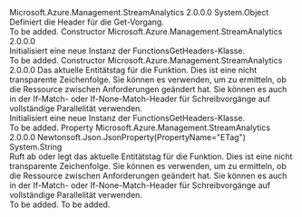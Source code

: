 <Type Name="FunctionsGetHeaders" FullName="Microsoft.Azure.Management.StreamAnalytics.Models.FunctionsGetHeaders">
  <TypeSignature Language="C#" Value="public class FunctionsGetHeaders" />
  <TypeSignature Language="ILAsm" Value=".class public auto ansi beforefieldinit FunctionsGetHeaders extends System.Object" />
  <TypeSignature Language="DocId" Value="T:Microsoft.Azure.Management.StreamAnalytics.Models.FunctionsGetHeaders" />
  <TypeSignature Language="VB.NET" Value="Public Class FunctionsGetHeaders" />
  <TypeSignature Language="F#" Value="type FunctionsGetHeaders = class" />
  <AssemblyInfo>
    <AssemblyName>Microsoft.Azure.Management.StreamAnalytics</AssemblyName>
    <AssemblyVersion>2.0.0.0</AssemblyVersion>
  </AssemblyInfo>
  <Base>
    <BaseTypeName>System.Object</BaseTypeName>
  </Base>
  <Interfaces />
  <Docs>
    <summary>
            Definiert die Header für die Get-Vorgang.
            </summary>
    <remarks>To be added.</remarks>
  </Docs>
  <Members>
    <Member MemberName=".ctor">
      <MemberSignature Language="C#" Value="public FunctionsGetHeaders ();" />
      <MemberSignature Language="ILAsm" Value=".method public hidebysig specialname rtspecialname instance void .ctor() cil managed" />
      <MemberSignature Language="DocId" Value="M:Microsoft.Azure.Management.StreamAnalytics.Models.FunctionsGetHeaders.#ctor" />
      <MemberSignature Language="VB.NET" Value="Public Sub New ()" />
      <MemberType>Constructor</MemberType>
      <AssemblyInfo>
        <AssemblyName>Microsoft.Azure.Management.StreamAnalytics</AssemblyName>
        <AssemblyVersion>2.0.0.0</AssemblyVersion>
      </AssemblyInfo>
      <Parameters />
      <Docs>
        <summary>
            Initialisiert eine neue Instanz der FunctionsGetHeaders-Klasse.
            </summary>
        <remarks>To be added.</remarks>
      </Docs>
    </Member>
    <Member MemberName=".ctor">
      <MemberSignature Language="C#" Value="public FunctionsGetHeaders (string eTag = null);" />
      <MemberSignature Language="ILAsm" Value=".method public hidebysig specialname rtspecialname instance void .ctor(string eTag) cil managed" />
      <MemberSignature Language="DocId" Value="M:Microsoft.Azure.Management.StreamAnalytics.Models.FunctionsGetHeaders.#ctor(System.String)" />
      <MemberSignature Language="VB.NET" Value="Public Sub New (Optional eTag As String = null)" />
      <MemberSignature Language="F#" Value="new Microsoft.Azure.Management.StreamAnalytics.Models.FunctionsGetHeaders : string -&gt; Microsoft.Azure.Management.StreamAnalytics.Models.FunctionsGetHeaders" Usage="new Microsoft.Azure.Management.StreamAnalytics.Models.FunctionsGetHeaders eTag" />
      <MemberType>Constructor</MemberType>
      <AssemblyInfo>
        <AssemblyName>Microsoft.Azure.Management.StreamAnalytics</AssemblyName>
        <AssemblyVersion>2.0.0.0</AssemblyVersion>
      </AssemblyInfo>
      <Parameters>
        <Parameter Name="eTag" Type="System.String" />
      </Parameters>
      <Docs>
        <param name="eTag">Das aktuelle Entitätstag für die Funktion. Dies ist eine nicht transparente Zeichenfolge. Sie können es verwenden, um zu ermitteln, ob die Ressource zwischen Anforderungen geändert hat. Sie können es auch in der If-Match- oder If-None-Match-Header für Schreibvorgänge auf vollständige Parallelität verwenden.</param>
        <summary>
            Initialisiert eine neue Instanz der FunctionsGetHeaders-Klasse.
            </summary>
        <remarks>To be added.</remarks>
      </Docs>
    </Member>
    <Member MemberName="ETag">
      <MemberSignature Language="C#" Value="public string ETag { get; set; }" />
      <MemberSignature Language="ILAsm" Value=".property instance string ETag" />
      <MemberSignature Language="DocId" Value="P:Microsoft.Azure.Management.StreamAnalytics.Models.FunctionsGetHeaders.ETag" />
      <MemberSignature Language="VB.NET" Value="Public Property ETag As String" />
      <MemberSignature Language="F#" Value="member this.ETag : string with get, set" Usage="Microsoft.Azure.Management.StreamAnalytics.Models.FunctionsGetHeaders.ETag" />
      <MemberType>Property</MemberType>
      <AssemblyInfo>
        <AssemblyName>Microsoft.Azure.Management.StreamAnalytics</AssemblyName>
        <AssemblyVersion>2.0.0.0</AssemblyVersion>
      </AssemblyInfo>
      <Attributes>
        <Attribute>
          <AttributeName>Newtonsoft.Json.JsonProperty(PropertyName="ETag")</AttributeName>
        </Attribute>
      </Attributes>
      <ReturnValue>
        <ReturnType>System.String</ReturnType>
      </ReturnValue>
      <Docs>
        <summary>
            Ruft ab oder legt das aktuelle Entitätstag für die Funktion. Dies ist eine nicht transparente Zeichenfolge. Sie können es verwenden, um zu ermitteln, ob die Ressource zwischen Anforderungen geändert hat. Sie können es auch in der If-Match- oder If-None-Match-Header für Schreibvorgänge auf vollständige Parallelität verwenden.
            </summary>
        <value>To be added.</value>
        <remarks>To be added.</remarks>
      </Docs>
    </Member>
  </Members>
</Type>